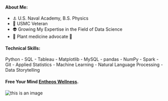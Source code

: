 
#### About Me:  
  - :anchor: U.S. Naval Academy, B.S. Physics
  - :metal:  USMC Veteran
  - :alien: Growing My Expertise in the Field of Data Science
  - :mushroom: Plant medicine advocate :cactus:
#### Technical Skills:
  Python - SQL - Tableau - Matplotlib - MySQL - pandas - NumPy - Spark - Git - Applied Statistics - Machine Learning - Natural Language Processing - Data Storytelling
    

#### Free Your Mind [Entheos Wellness](https://www.instagram.com/entheos_wellness/?hl=en).
  
  







![this is an image](https://cdn.mos.cms.futurecdn.net/HsDtpFEHbDpae6wBuW5wQo-970-80.jpg)





<!--
**tim-keriazes/tim-keriazes** is a ✨ _special_ ✨ repository because its `README.md` (this file) appears on your GitHub profile.

Here are some ideas to get you started:

- 🔭 I’m currently working on ...
- 🌱 I’m currently learning ...
- 👯 I’m looking to collaborate on ...
- 🤔 I’m looking for help with ...
- 💬 Ask me about ...
- 📫 How to reach me: ...
- 😄 Pronouns: ...
- ⚡ Fun fact: ...
-->
